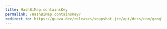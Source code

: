 ```yaml
---
title: HashBiMap.containsKey
permalink: /HashBiMap.containsKey/
redirect_to: https://guava.dev/releases/snapshot-jre/api/docs/com/google/common/collect/HashBiMap.html#containsKey-java.lang.Object-
---
```

